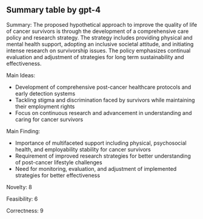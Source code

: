 ## Summary table by gpt-4
Summary: 
The proposed hypothetical approach to improve the quality of life of cancer survivors is through the development of a comprehensive care policy and research strategy. The strategy includes providing physical and mental health support, adopting an inclusive societal attitude, and initiating intense research on survivorship issues. The policy emphasizes continual evaluation and adjustment of strategies for long term sustainability and effectiveness.

Main Ideas: 
- Development of comprehensive post-cancer healthcare protocols and early detection systems
- Tackling stigma and discrimination faced by survivors while maintaining their employment rights
- Focus on continuous research and advancement in understanding and caring for cancer survivors

Main Finding: 
- Importance of multifaceted support including physical, psychosocial health, and employability stability for cancer survivors
- Requirement of improved research strategies for better understanding of post-cancer lifestyle challenges
- Need for monitoring, evaluation, and adjustment of implemented strategies for better effectiveness

Novelty: 
8

Feasibility: 
6

Correctness: 
9